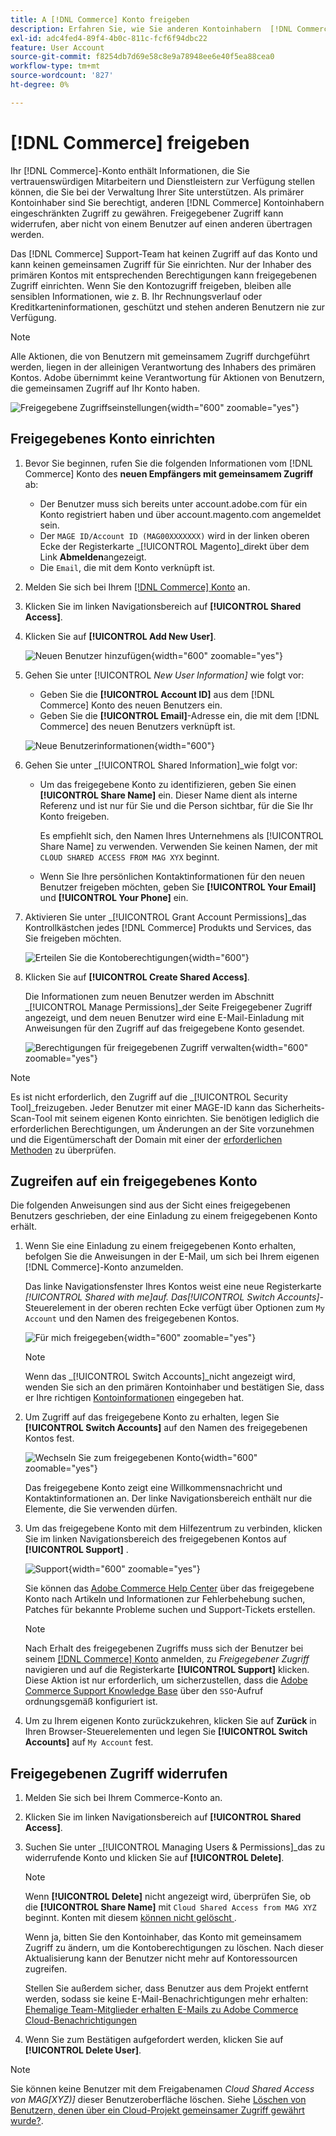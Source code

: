 ```yaml
---
title: A [!DNL Commerce] Konto freigeben
description: Erfahren Sie, wie Sie anderen Kontoinhabern  [!DNL Commerce]  eingeschränkten Zugriff auf Ihr  [!DNL Commerce]  gewähren.
exl-id: adc4fed4-89f4-4b0c-811c-fcf6f94dbc22
feature: User Account
source-git-commit: f8254db7d69e58c8e9a78948ee6e40f5ea88cea0
workflow-type: tm+mt
source-wordcount: '827'
ht-degree: 0%

---
```


# [!DNL Commerce] freigeben

Ihr [!DNL Commerce]-Konto enthält Informationen, die Sie vertrauenswürdigen Mitarbeitern und Dienstleistern zur Verfügung stellen können, die Sie bei der Verwaltung Ihrer Site unterstützen. Als primärer Kontoinhaber sind Sie berechtigt, anderen [!DNL Commerce] Kontoinhabern eingeschränkten Zugriff zu gewähren. Freigegebener Zugriff kann widerrufen, aber nicht von einem Benutzer auf einen anderen übertragen werden.

Das [!DNL Commerce] Support-Team hat keinen Zugriff auf das Konto und kann keinen gemeinsamen Zugriff für Sie einrichten. Nur der Inhaber des primären Kontos mit entsprechenden Berechtigungen kann freigegebenen Zugriff einrichten. Wenn Sie den Kontozugriff freigeben, bleiben alle sensiblen Informationen, wie z. B. Ihr Rechnungsverlauf oder Kreditkarteninformationen, geschützt und stehen anderen Benutzern nie zur Verfügung.

>[!NOTE]
>
>Alle Aktionen, die von Benutzern mit gemeinsamem Zugriff durchgeführt werden, liegen in der alleinigen Verantwortung des Inhabers des primären Kontos. Adobe übernimmt keine Verantwortung für Aktionen von Benutzern, die gemeinsamen Zugriff auf Ihr Konto haben.

![Freigegebene Zugriffseinstellungen](./assets/shared-access.png){width="600" zoomable="yes"}

## Freigegebenes Konto einrichten

1. Bevor Sie beginnen, rufen Sie die folgenden Informationen vom [!DNL Commerce] Konto des **neuen Empfängers mit gemeinsamem Zugriff** ab:

   - Der Benutzer muss sich bereits unter account.adobe.com für ein Konto registriert haben und über account.magento.com angemeldet sein.
   - Der `MAGE ID/Account ID (MAG00XXXXXXX)` wird in der linken oberen Ecke der Registerkarte _[!UICONTROL Magento]_direkt über dem Link **Abmelden**angezeigt.
   - Die `Email`, die mit dem Konto verknüpft ist.

1. Melden Sie sich bei Ihrem [[!DNL Commerce] Konto](commerce-account-create.md) an.

1. Klicken Sie im linken Navigationsbereich auf **[!UICONTROL Shared Access]**.

1. Klicken Sie auf **[!UICONTROL Add New User]**.

   ![Neuen Benutzer hinzufügen](./assets/shared-access-add.png){width="600" zoomable="yes"}

1. Gehen Sie unter [!UICONTROL _New User Information]_ wie folgt vor:

   - Geben Sie die **[!UICONTROL Account ID]** aus dem [!DNL Commerce] Konto des neuen Benutzers ein.
   - Geben Sie die **[!UICONTROL Email]**-Adresse ein, die mit dem [!DNL Commerce] des neuen Benutzers verknüpft ist.

   ![Neue Benutzerinformationen](./assets/shared-new-user.png){width="600"}

1. Gehen Sie unter _[!UICONTROL Shared Information]_wie folgt vor:

   - Um das freigegebene Konto zu identifizieren, geben Sie einen **[!UICONTROL Share Name]** ein. Dieser Name dient als interne Referenz und ist nur für Sie und die Person sichtbar, für die Sie Ihr Konto freigeben.

     Es empfiehlt sich, den Namen Ihres Unternehmens als [!UICONTROL Share Name] zu verwenden. Verwenden Sie keinen Namen, der mit `CLOUD SHARED ACCESS FROM MAG XYX` beginnt.
   - Wenn Sie Ihre persönlichen Kontaktinformationen für den neuen Benutzer freigeben möchten, geben Sie **[!UICONTROL Your Email]** und **[!UICONTROL Your Phone]** ein.

1. Aktivieren Sie unter _[!UICONTROL Grant Account Permissions]_das Kontrollkästchen jedes [!DNL Commerce] Produkts und Services, das Sie freigeben möchten.

   ![Erteilen Sie die Kontoberechtigungen](./assets/shared-permissions.png){width="600"}

1. Klicken Sie auf **[!UICONTROL Create Shared Access]**.

   Die Informationen zum neuen Benutzer werden im Abschnitt _[!UICONTROL Manage Permissions]_der Seite Freigegebener Zugriff angezeigt, und dem neuen Benutzer wird eine E-Mail-Einladung mit Anweisungen für den Zugriff auf das freigegebene Konto gesendet.

   ![Berechtigungen für freigegebenen Zugriff verwalten](./assets/shared-manage-permissions.png){width="600" zoomable="yes"}

>[!NOTE]
>
>Es ist nicht erforderlich, den Zugriff auf die _[!UICONTROL Security Tool]_freizugeben. Jeder Benutzer mit einer MAGE-ID kann das Sicherheits-Scan-Tool mit seinem eigenen Konto einrichten. Sie benötigen lediglich die erforderlichen Berechtigungen, um Änderungen an der Site vorzunehmen und die Eigentümerschaft der Domain mit einer der [erforderlichen Methoden](https://experienceleague.adobe.com/en/docs/commerce-admin/systems/security/security-scan) zu überprüfen.

## Zugreifen auf ein freigegebenes Konto

Die folgenden Anweisungen sind aus der Sicht eines freigegebenen Benutzers geschrieben, der eine Einladung zu einem freigegebenen Konto erhält.

1. Wenn Sie eine Einladung zu einem freigegebenen Konto erhalten, befolgen Sie die Anweisungen in der E-Mail, um sich bei Ihrem eigenen [!DNL Commerce]-Konto anzumelden.

   Das linke Navigationsfenster Ihres Kontos weist eine neue Registerkarte _[!UICONTROL Shared with me]_auf. Das_[!UICONTROL Switch Accounts]_-Steuerelement in der oberen rechten Ecke verfügt über Optionen zum `My Account` und den Namen des freigegebenen Kontos.

   ![Für mich freigegeben](./assets/shared-with-me.png){width="600" zoomable="yes"}

   >[!NOTE]
   >
   >   Wenn das _[!UICONTROL Switch Accounts]_nicht angezeigt wird, wenden Sie sich an den primären Kontoinhaber und bestätigen Sie, dass er Ihre richtigen [Kontoinformationen](#set-up-a-shared-account) eingegeben hat.


1. Um Zugriff auf das freigegebene Konto zu erhalten, legen Sie **[!UICONTROL Switch Accounts]** auf den Namen des freigegebenen Kontos fest.

   ![Wechseln Sie zum freigegebenen Konto](./assets/shared-switch.png){width="600" zoomable="yes"}

   Das freigegebene Konto zeigt eine Willkommensnachricht und Kontaktinformationen an. Der linke Navigationsbereich enthält nur die Elemente, die Sie verwenden dürfen.

1. Um das freigegebene Konto mit dem Hilfezentrum zu verbinden, klicken Sie im linken Navigationsbereich des freigegebenen Kontos auf **[!UICONTROL Support]** .

   ![Support](./assets/shared-support.png){width="600" zoomable="yes"}

   Sie können das [Adobe Commerce Help Center](https://experienceleague.adobe.com/en/docs/commerce-knowledge-base/kb/overview) über das freigegebene Konto nach Artikeln und Informationen zur Fehlerbehebung suchen, Patches für bekannte Probleme suchen und Support-Tickets erstellen.

   >[!NOTE]
   >
   >Nach Erhalt des freigegebenen Zugriffs muss sich der Benutzer bei seinem [[!DNL Commerce] Konto](https://account.magento.com/customer/account/login) anmelden, zu _Freigegebener Zugriff_ navigieren und auf die Registerkarte **[!UICONTROL Support]** klicken. Diese Aktion ist nur erforderlich, um sicherzustellen, dass die [Adobe Commerce Support Knowledge Base](https://experienceleague.adobe.com/en/docs/commerce-knowledge-base/kb/overview) über den `SSO`-Aufruf ordnungsgemäß konfiguriert ist.

1. Um zu Ihrem eigenen Konto zurückzukehren, klicken Sie auf **Zurück** in Ihren Browser-Steuerelementen und legen Sie **[!UICONTROL Switch Accounts]** auf `My Account` fest.

## Freigegebenen Zugriff widerrufen

1. Melden Sie sich bei Ihrem Commerce-Konto an.

1. Klicken Sie im linken Navigationsbereich auf **[!UICONTROL Shared Access]**.

1. Suchen Sie unter _[!UICONTROL Managing Users & Permissions]_das zu widerrufende Konto und klicken Sie auf **[!UICONTROL Delete]**.

   >[!NOTE]
   >
   > Wenn **[!UICONTROL Delete]** nicht angezeigt wird, überprüfen Sie, ob die **[!UICONTROL Share Name]** mit `Cloud Shared Access from MAG XYZ` beginnt. Konten mit diesem [ können nicht gelöscht ](https://experienceleague.adobe.com/en/docs/commerce-knowledge-base/kb/help-center-guide/magento-help-center-user-guide#remove-cloud-shared-access-users).
   > 
   > Wenn ja, bitten Sie den Kontoinhaber, das Konto mit gemeinsamem Zugriff zu ändern, um die Kontoberechtigungen zu löschen. Nach dieser Aktualisierung kann der Benutzer nicht mehr auf Kontoressourcen zugreifen.
   >
   > Stellen Sie außerdem sicher, dass Benutzer aus dem Projekt entfernt werden, sodass sie keine E-Mail-Benachrichtigungen mehr erhalten: [Ehemalige Team-Mitglieder erhalten E-Mails zu Adobe Commerce Cloud-Benachrichtigungen](https://experienceleague.adobe.com/en/docs/commerce-knowledge-base/kb/troubleshooting/miscellaneous/former-teammembers-receive-cloud-notification-emails)


1. Wenn Sie zum Bestätigen aufgefordert werden, klicken Sie auf **[!UICONTROL Delete User]**.

>[!NOTE]
>
>Sie können keine Benutzer mit dem Freigabenamen _Cloud Shared Access von MAG[XYZ)]_ dieser Benutzeroberfläche löschen. Siehe [Löschen von Benutzern, denen über ein Cloud-Projekt gemeinsamer Zugriff gewährt wurde?](https://experienceleague.adobe.com/en/docs/commerce-knowledge-base/kb/troubleshooting/miscellaneous/shared-access-troubleshooting).
